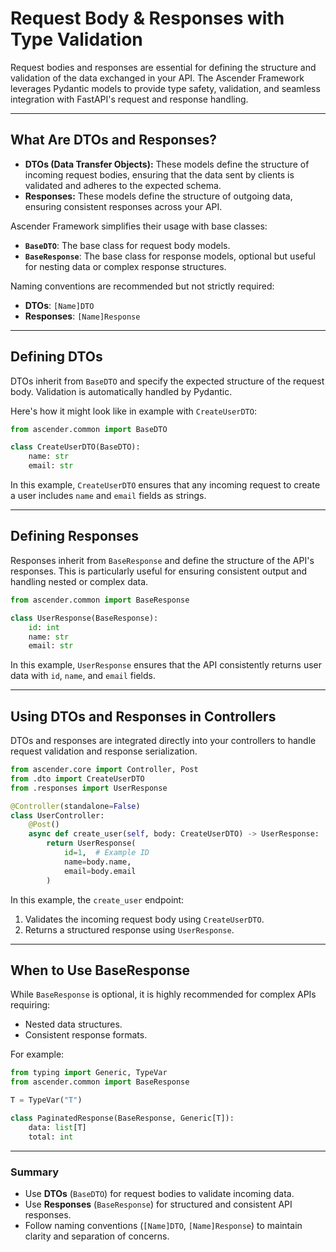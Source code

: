 # Request Body & Responses with Type Validation

Request bodies and responses are essential for defining the structure and validation of the data exchanged in your API. The Ascender Framework leverages Pydantic models to provide type safety, validation, and seamless integration with FastAPI's request and response handling.

---

## What Are DTOs and Responses?

- **DTOs (Data Transfer Objects):** These models define the structure of incoming request bodies, ensuring that the data sent by clients is validated and adheres to the expected schema.
- **Responses:** These models define the structure of outgoing data, ensuring consistent responses across your API.

Ascender Framework simplifies their usage with base classes:

- **`BaseDTO`**: The base class for request body models.
- **`BaseResponse`**: The base class for response models, optional but useful for nesting data or complex response structures.

Naming conventions are recommended but not strictly required:

- **DTOs**: `[Name]DTO`
- **Responses**: `[Name]Response`

---

## Defining DTOs
DTOs inherit from `BaseDTO` and specify the expected structure of the request body. Validation is automatically handled by Pydantic.

Here's how it might look like in example with `CreateUserDTO`:
```python linenums="1"
from ascender.common import BaseDTO

class CreateUserDTO(BaseDTO):
    name: str
    email: str
```
In this example, `CreateUserDTO` ensures that any incoming request to create a user includes `name` and `email` fields as strings.

---

## Defining Responses
Responses inherit from `BaseResponse` and define the structure of the API's responses. This is particularly useful for ensuring consistent output and handling nested or complex data.

```python linenums="1"
from ascender.common import BaseResponse

class UserResponse(BaseResponse):
    id: int
    name: str
    email: str
```
In this example, `UserResponse` ensures that the API consistently returns user data with `id`, `name`, and `email` fields.

---

## Using DTOs and Responses in Controllers
DTOs and responses are integrated directly into your controllers to handle request validation and response serialization.

```python linenums="1"
from ascender.core import Controller, Post
from .dto import CreateUserDTO
from .responses import UserResponse

@Controller(standalone=False)
class UserController:
    @Post()
    async def create_user(self, body: CreateUserDTO) -> UserResponse:
        return UserResponse(
            id=1,  # Example ID
            name=body.name,
            email=body.email
        )
```
In this example, the `create_user` endpoint:

1. Validates the incoming request body using `CreateUserDTO`.
2. Returns a structured response using `UserResponse`.
---

## When to Use BaseResponse
While `BaseResponse` is optional, it is highly recommended for complex APIs requiring:

- Nested data structures.
- Consistent response formats.

For example:
```python linenums="1"
from typing import Generic, TypeVar
from ascender.common import BaseResponse

T = TypeVar("T")

class PaginatedResponse(BaseResponse, Generic[T]):
    data: list[T]
    total: int
```

---

### Summary
- Use **DTOs** (`BaseDTO`) for request bodies to validate incoming data.
- Use **Responses** (`BaseResponse`) for structured and consistent API responses.
- Follow naming conventions (`[Name]DTO`, `[Name]Response`) to maintain clarity and separation of concerns.


